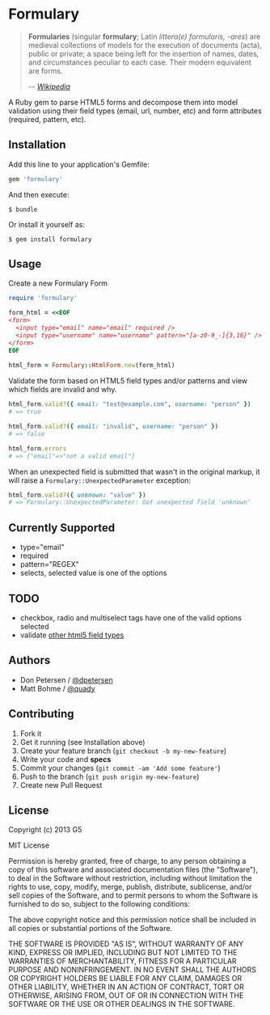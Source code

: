# Formulary

> <strong>Formularies</strong> (singular <strong>formulary</strong>; Latin <em>littera(e) formularis, -ares</em>) are medieval collections of models for the execution of documents (acta), public or private; a space being left for the insertion of names, dates, and circumstances peculiar to each case. Their modern equivalent are forms.
>
> -- <cite><a href="http://en.wikipedia.org/wiki/Formulary_%28model_documents%29">Wikipedia</a></cite> 

A Ruby gem to parse HTML5 forms and decompose them into model validation using their field types (email, url, number, etc) and form attributes (required, pattern, etc).


## Installation

Add this line to your application's Gemfile:

```ruby
gem 'formulary'
```

And then execute:

    $ bundle

Or install it yourself as:

    $ gem install formulary


## Usage

Create a new Formulary Form
    
```ruby
require 'formulary'

form_html = <<EOF
<form>
  <input type="email" name="email" required />
  <input type="username" name="username" pattern="[a-z0-9_-]{3,16}" />
</form>
EOF
  
html_form = Formulary::HtmlForm.new(form_html)
```

Validate the form based on HTML5 field types and/or patterns and view which fields are invalid and why.
    
```ruby
html_form.valid?({ email: "test@example.com", username: "person" })
# => true

html_form.valid?({ email: "invalid", username: "person" })
# => false

html_form.errors
# => {"email"=>"not a valid email"}
```

When an unexpected field is submitted that wasn't in the original markup, it will raise a `Formulary::UnexpectedParameter` exception:

```ruby
html_form.valid?({ unknown: "value" })
# => Formulary::UnexpectedParameter: Got unexpected field 'unknown'
```


## Currently Supported

- type="email"
- required
- pattern="REGEX"
- selects, selected value is one of the options


## TODO

- checkbox, radio and multiselect tags have one of the valid options selected
- validate [other html5 field types](http://www.w3schools.com/html/html5_form_input_types.asp)


## Authors

* Don Petersen / [@dpetersen](https://github.com/dpetersen)
* Matt Bohme / [@quady](https://github.com/quady)


## Contributing

1. Fork it
2. Get it running (see Installation above)
3. Create your feature branch (`git checkout -b my-new-feature`)
4. Write your code and **specs**
5. Commit your changes (`git commit -am 'Add some feature'`)
6. Push to the branch (`git push origin my-new-feature`)
7. Create new Pull Request


## License

Copyright (c) 2013 G5

MIT License

Permission is hereby granted, free of charge, to any person obtaining
a copy of this software and associated documentation files (the
"Software"), to deal in the Software without restriction, including
without limitation the rights to use, copy, modify, merge, publish,
distribute, sublicense, and/or sell copies of the Software, and to
permit persons to whom the Software is furnished to do so, subject to
the following conditions:

The above copyright notice and this permission notice shall be
included in all copies or substantial portions of the Software.

THE SOFTWARE IS PROVIDED "AS IS", WITHOUT WARRANTY OF ANY KIND,
EXPRESS OR IMPLIED, INCLUDING BUT NOT LIMITED TO THE WARRANTIES OF
MERCHANTABILITY, FITNESS FOR A PARTICULAR PURPOSE AND
NONINFRINGEMENT. IN NO EVENT SHALL THE AUTHORS OR COPYRIGHT HOLDERS BE
LIABLE FOR ANY CLAIM, DAMAGES OR OTHER LIABILITY, WHETHER IN AN ACTION
OF CONTRACT, TORT OR OTHERWISE, ARISING FROM, OUT OF OR IN CONNECTION
WITH THE SOFTWARE OR THE USE OR OTHER DEALINGS IN THE SOFTWARE.
